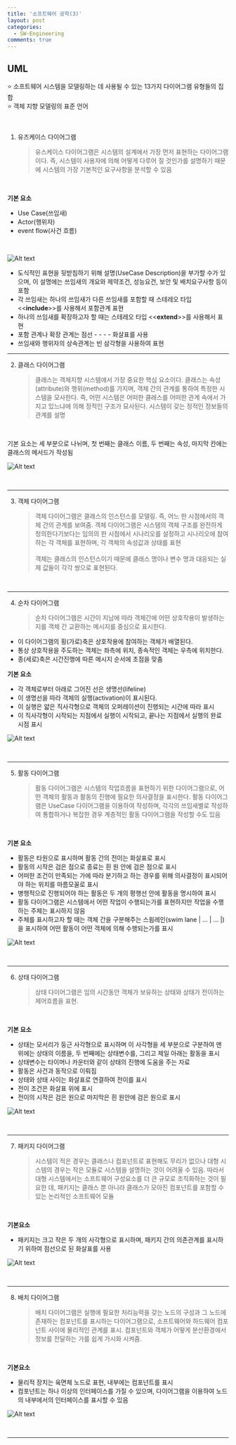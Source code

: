 ```yaml
---
title: '소프트웨어 공학(3)'
layout: post
categories:
  - SW-Engineering
comments: true
---
```


## UML

⭐️ 소프트웨어 시스템을 모델링하는 데 사용될 수 있는 13가지 다이어그램 유형들의 집합 <br>
⭐️ 객체 지향 모델링의 표준 언어

<br>

1. 유즈케이스 다이어그램
   > 유스케이스 다이어그램은 시스템의 설계에서 가장 먼저 표현하는 다이어그램이다. 즉, 시스템이 사용자에 의해 어떻게 다루어 질 것인가를 설명하기 때문에 시스템의 가장 기본적인 요구사항을 분석할 수 있음

<br>

**기본 요소**

- Use Case(쓰임새)
- Actor(행위자)
- event flow(사건 흐름)

<br>

![Alt text](image.png)

- 도식적인 표현을 뒷받침하기 위해 설명(UseCase Description)을 부가할 수가 있으며, 이 설명에는 쓰임새의 개요와 제약조건, 성능요건, 보안 및 배치요구사항 등이 포함
- 각 쓰임새는 하나의 쓰임새가 다른 쓰임새를 포함할 때 스테레오 타입 <<**include**>>를 사용해서 포함관계 표현
- 하나의 쓰임새를 확장하고자 할 때는 스테레오 타입 <<**extend**>>를 사용해서 표현
- 포함 관계나 확장 관계는 점선 - - - - 화살표를 사용
- 쓰임새와 행위자의 상속관계는 빈 삼각형을 사용하여 표현
  <br>

<hr>

2. 클래스 다이어그램
   > 클래스는 객체지향 시스템에서 가장 중요한 핵심 요소이다. 클래스는 속성(attribute)와 행위(method)를 가지며, 객체 간의 관계를 통하여 특정한 시스템을 모사한다. 즉, 어떤 시스템은 어떠한 클래스를 어떠한 관계 속에서 가지고 있느냐에 의해 정적인 구조가 묘사된다. 시스템이 갖는 정적인 정보들의 관계를 설명

<br>

기본 요소는 세 부분으로 나뉘며, 첫 번째는 클래스 이름, 두 번째는 속성, 마지막 칸에는 클래스의 메서드가 작성됨

![Alt text](image-1.png)

<br>
<hr>

3. 객체 다이어그램
   > 객체 다이어그램은 클래스의 인스턴스를 모델링. 즉, 어느 한 시점에서의 객체 간의 관계를 보여줌.
   > 객체 다이어그램은 시스템의 객체 구조를 완전하게 정의한다기보다는 임의의 한 시점에서 시나리오를 설정하고 시나리오에 참여하는 각 객체를 표현하며, 각 객체의 속성값과 상태를 표현 <br><br>
   > 객체는 클래스의 인스턴스이기 때문에 클래스 명이나 변수 명과 대응되는 실제 값들이 각각 쌍으로 표현된다.
   > <br>

<br>
<hr>

4. 순차 다이어그램
   > 순차 다이어그램은 시간이 지남에 따라 객체간에 어떤 상호작용이 발생하는 지를 객체 간 교환하는 메시지를 중심으로 표시한다.

- 이 다이어그램의 횡(가로)축은 상호작용에 참여하는 객체가 배열된다.
- 통상 상호작용을 주도하는 객체는 좌측에 위치, 종속적인 객체는 우측에 위치한다.
- 종(세로)축은 시간진행에 따른 메시지 순서에 초점을 맞춤

**기본 요소**

- 각 객체로부터 아래로 그어진 선은 생명선(lifeline)
- 이 생명선을 따라 객체의 실행(activation)이 표시된다.
- 이 실행은 얇은 직사각형으로 객체의 오퍼레이션이 진행되는 시간에 따라 표시
- 이 직사각형이 시작되는 지점에서 실행이 시작되고, 끝나는 지점에서 실행의 완료 시점 표시

![Alt text](image-2.png)

<br>
<hr>

5. 활동 다이어그램
   > 활동 다이어그램은 시스템의 작업흐름을 표현하기 위한 다이어그램으로, 어떤 객체의 활동과 활동의 진행에 필요한 의사결정을 표시한다.
   > 활동 다이어그램은 UseCase 다이어그램을 이용하여 작성하며, 각각의 쓰임새별로 작성하여 통합하거나 복잡한 경우 계층적인 활동 다이어그램을 작성할 수도 있음

<br>

**기본 요소**

- 활동은 타원으로 표시하며 활동 간의 전이는 화살표로 표시
- 활동의 시작은 검은 점으로 종료는 흰 원 안에 검은 점으로 표시
- 어떠한 조건이 만족되는 가에 따라 분기하고 하는 경우를 위해 의사결정이 표시되어야 하는 위치를 마름모꼴로 표시
- 병행적으로 진행되어야 하는 활동은 두 개의 평행선 안에 활동을 명시하여 표시
- 활동 다이어그램은 시스템에서 어떤 작업이 수행되는가를 표현하지만 작업을 수행하는 주체는 표시하지 않음
- 주체를 표시하고자 할 때는 객체 간을 구분해주는 스윔레인(swim lane | ... | ... |)을 표시하여 어떤 활동이 어떤 객체에 의해 수행되는가를 표시

![Alt text](image-3.png)

<br>
<hr>

6. 상태 다이어그램
   > 상태 다이어그램은 임의 시간동안 객체가 보유하는 상태와 상태가 전이하는 제어흐름을 표현.

<br>

**기본 요소**

- 상태는 모서리가 둥근 사각형으로 표시하며 이 사각형을 세 부분으로 구분하여 맨 위에는 상태의 이름을, 두 번째에는 상태변수를, 그리고 제일 아래는 활동을 표시
- 상태변수는 타이머나 카운터와 같이 상태의 진행에 도움을 주는 자료
- 활동은 사건과 동작으로 이뤄짐
- 상태와 상태 사이는 화살표로 연결하여 전이를 표시
- 전이 조건은 화살표 위에 표시
- 전이의 시작은 검은 원으로 마지막은 흰 원안에 검은 원으로 표시

![Alt text](image-4.png)

<br>
<hr>

7. 패키지 다이어그램
   > 시스템이 적은 경우는 클래스나 컴포넌트로 표현해도 무리가 없으나 대형 시스템의 경우는 작은 모듈로 시스템을 설명하는 것이 어려울 수 있음. 따라서 대형 시스템에서는 소프트웨어 구성요소를 더 큰 규모로 조직화하는 것이 필요한 데, 패키지는 클래스 뿐 아니라 클래스가 모아진 컴포넌트를 포함할 수 있는 논리적인 소프트웨어 모듈

<br>

**기본요소**

- 패키지는 크고 작은 두 개의 사각형으로 표시하며, 패키지 간의 의존관계를 표시하기 위하여 점선으로 된 화살표를 사용

![Alt text](image-5.png)

<br>
<hr>

8. 배치 다이어그램
   > 배치 다이어그램은 실행에 필요한 처리능력을 갖는 노드의 구성과 그 노드에 존재하는 컴포넌트를 표시하는 다이어그램으로, 소프트웨어와 하드웨어 컴포넌트 사이에 물리적인 관계를 표시.
   > 컴포넌트와 객체가 어떻게 분산환경에서 정보를 전달하는 가를 쉽게 가시화 시켜줌.

<br>

**기본요소**

- 물리적 장치는 육면체 노드로 표현, 내부에는 컴포넌트를 표시
- 컴포넌트는 하나 이상의 인터페이스를 가질 수 있으며, 다이어그램을 이용하여 노드의 내부에서의 인터페이스를 표시할 수 있음

![Alt text](image-6.png)

<br>
<hr>
